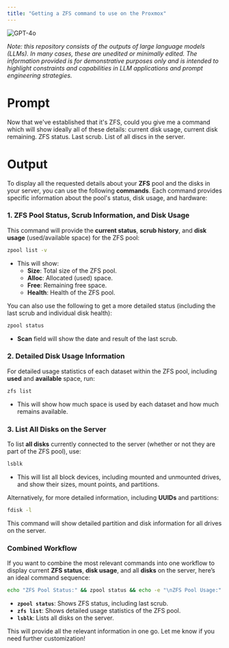 ```yaml
---
title: "Getting a ZFS command to use on the Proxmox"
---
```

![GPT-4o](https://img.shields.io/badge/GPT--4o-3333FF?style=for-the-badge&logo=openai&logoColor=white)



*Note: this repository consists of the outputs of large language models (LLMs). In many cases, these are unedited or minimally edited. The information provided is for demonstrative purposes only and is intended to highlight constraints and capabilities in LLM applications and prompt engineering strategies.*


# Prompt

Now that we've established that it's ZFS, could you give me a command which will show ideally all of these details: current disk usage, current disk remaining. ZFS status. Last scrub. List of all discs in the server.

# Output

To display all the requested details about your **ZFS** pool and the disks in your server, you can use the following **commands**. Each command provides specific information about the pool's status, disk usage, and hardware:

### 1. **ZFS Pool Status, Scrub Information, and Disk Usage**
This command will provide the **current status**, **scrub history**, and **disk usage** (used/available space) for the ZFS pool:

```bash
zpool list -v
```

- This will show:
  - **Size**: Total size of the ZFS pool.
  - **Alloc**: Allocated (used) space.
  - **Free**: Remaining free space.
  - **Health**: Health of the ZFS pool.

You can also use the following to get a more detailed status (including the last scrub and individual disk health):

```bash
zpool status
```

- **Scan** field will show the date and result of the last scrub.

### 2. **Detailed Disk Usage Information**
For detailed usage statistics of each dataset within the ZFS pool, including **used** and **available** space, run:

```bash
zfs list
```

- This will show how much space is used by each dataset and how much remains available.

### 3. **List All Disks on the Server**
To list **all disks** currently connected to the server (whether or not they are part of the ZFS pool), use:

```bash
lsblk
```

- This will list all block devices, including mounted and unmounted drives, and show their sizes, mount points, and partitions.

Alternatively, for more detailed information, including **UUIDs** and partitions:

```bash
fdisk -l
```

This command will show detailed partition and disk information for all drives on the server.

### Combined Workflow

If you want to combine the most relevant commands into one workflow to display current **ZFS status**, **disk usage**, and all **disks** on the server, here’s an ideal command sequence:

```bash
echo "ZFS Pool Status:" && zpool status && echo -e "\nZFS Pool Usage:" && zfs list && echo -e "\nDisks on Server:" && lsblk
```

- **`zpool status`**: Shows ZFS status, including last scrub.
- **`zfs list`**: Shows detailed usage statistics of the ZFS pool.
- **`lsblk`**: Lists all disks on the server.

This will provide all the relevant information in one go. Let me know if you need further customization!